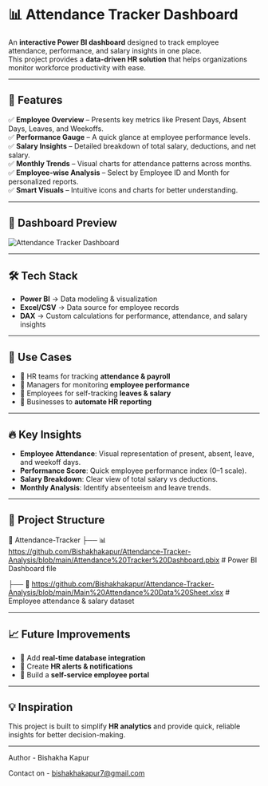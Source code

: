 # 📊 Attendance Tracker Dashboard  

An **interactive Power BI dashboard** designed to track employee attendance, performance, and salary insights in one place.  
This project provides a **data-driven HR solution** that helps organizations monitor workforce productivity with ease.  

---

## 🚀 Features  

✅ **Employee Overview** – Presents key metrics like Present Days, Absent Days, Leaves, and Weekoffs.  
✅ **Performance Gauge** – A quick glance at employee performance levels.  
✅ **Salary Insights** – Detailed breakdown of total salary, deductions, and net salary.  
✅ **Monthly Trends** – Visual charts for attendance patterns across months.  
✅ **Employee-wise Analysis** – Select by Employee ID and Month for personalized reports.  
✅ **Smart Visuals** – Intuitive icons and charts for better understanding.  

---

## 📸 Dashboard Preview  
![Attendance Tracker Dashboard](Screenshot%202025-09-03%20182455.png)  

---

## 🛠️ Tech Stack  

- **Power BI** → Data modeling & visualization  
- **Excel/CSV** → Data source for employee records  
- **DAX** → Custom calculations for performance, attendance, and salary insights  

---

## 🎯 Use Cases  

- 📌 HR teams for tracking **attendance & payroll**  
- 📌 Managers for monitoring **employee performance**  
- 📌 Employees for self-tracking **leaves & salary**  
- 📌 Businesses to **automate HR reporting**  

---

## 🔥 Key Insights  

- **Employee Attendance**: Visual representation of present, absent, leave, and weekoff days.  
- **Performance Score**: Quick employee performance index (0–1 scale).  
- **Salary Breakdown**: Clear view of total salary vs deductions.  
- **Monthly Analysis**: Identify absenteeism and leave trends.  

---

## 📂 Project Structure  
📁 Attendance-Tracker
├── 📊 https://github.com/Bishakhakapur/Attendance-Tracker-Analysis/blob/main/Attendance%20Tracker%20Dashboard.pbix # Power BI Dashboard file

├── 📑 https://github.com/Bishakhakapur/Attendance-Tracker-Analysis/blob/main/Main%20Attendance%20Data%20Sheet.xlsx # Employee attendance & salary dataset

---

## 📈 Future Improvements  

- 🔹 Add **real-time database integration**  
- 🔹 Create **HR alerts & notifications**  
- 🔹 Build a **self-service employee portal**  

---

## 💡 Inspiration  

This project is built to simplify **HR analytics** and provide quick, reliable insights for better decision-making.  

---

Author - Bishakha Kapur

Contact on - bishakhakapur7@gmail.com
